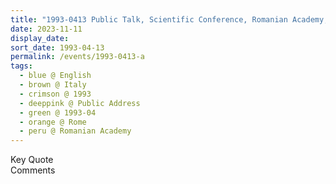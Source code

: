 ```yaml
---
title: "1993-0413 Public Talk, Scientific Conference, Romanian Academy, Piazza José de S. Martín, 1, Rome, Italy"
date: 2023-11-11
display_date: 
sort_date: 1993-04-13
permalink: /events/1993-0413-a
tags:
  - blue @ English
  - brown @ Italy
  - crimson @ 1993
  - deeppink @ Public Address
  - green @ 1993-04
  - orange @ Rome
  - peru @ Romanian Academy
---
```


<wave-list>
  <list-title color="green" width="75">Key Quote</list-title>
  <list-item color="BlanchedAlmond"  width="200"></list-item>
  <list-item color="Lavender"></list-item>
  <list-item color="BlanchedAlmond"></list-item>
</wave-list>

<br>

<wave-list>
  <list-title color="green" width="75">Comments</list-title>
  <list-item color="BlanchedAlmond"  width="200"></list-item>
  <list-item color="Lavender"></list-item>
  <list-item color="BlanchedAlmond"></list-item>
</wave-list>